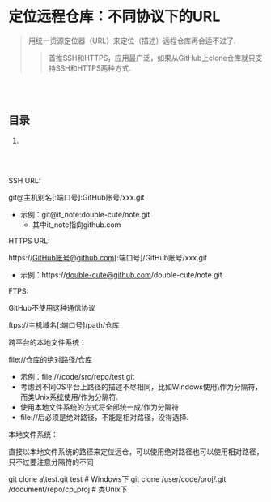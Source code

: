 # 定位远程仓库：不同协议下的URL
> 用统一资源定位器（URL）来定位（描述）远程仓库再合适不过了.
>
>> 首推SSH和HTTPS，应用最广泛，如果从GitHub上clone仓库就只支持SSH和HTTPS两种方式.

<br><br>

## 目录

1. []()

<br><br>

SSH URL:

git@主机别名[:端口号]:GitHub账号/xxx.git
- 示例：git@it_note:double-cute/note.git
  - 其中it_note指向github.com

HTTPS URL:

https://GitHub账号@github.com[:端口号]/GitHub账号/xxx.git

- 示例：https://double-cute@github.com/double-cute/note.git

FTPS:

GitHub不使用这种通信协议

ftps://主机域名[:端口号]/path/仓库

跨平台的本地文件系统：

file://仓库的绝对路径/仓库

- 示例：file:///code/src/repo/test.git
- 考虑到不同OS平台上路径的描述不尽相同，比如Windows使用\\作为分隔符，而类Unix系统使用/作为分隔符.
- 使用本地文件系统的方式将全部统一成/作为分隔符
- file://后必须是绝对路径，不能是相对路径，没得选择.

本地文件系统：

直接以本地文件系统的路径来定位远仓，可以使用绝对路径也可以使用相对路径，只不过要注意分隔符的不同

git clone a\\test.git test  # Windows下
git clone /user/code/proj/.git /document/repo/cp_proj  # 类Unix下
